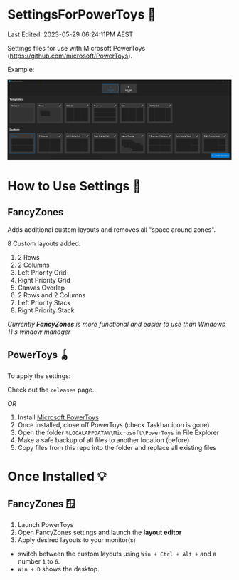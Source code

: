 # SettingsForPowerToys 📝

Last Edited: 2023-05-29 06:24:11PM AEST

Settings files for use with Microsoft PowerToys (https://github.com/microsoft/PowerToys).

Example:

![example image](https://raw.githubusercontent.com/hl2guide/SettingsForPowerToys/main/images/example.png "Example")

# How to Use Settings 🔧

## FancyZones

Adds additional custom layouts and removes all "space around zones".

8 Custom layouts added:
1. 2 Rows
2. 2 Columns
3. Left Priority Grid
4. Right Priority Grid
5. Canvas Overlap
6. 2 Rows and 2 Columns
7. Left Priority Stack
8. Right Priority Stack

_Currently __FancyZones__ is more functional and easier to use than Windows 11's window manager_

## PowerToys 🪀

To apply the settings:

Check out the `releases` page.

_OR_

1. Install [Microsoft PowerToys](https://github.com/microsoft/PowerToys)
2. Once installed, close off PowerToys (check Taskbar icon is gone)
3. Open the folder `%LOCALAPPDATA%\Microsoft\PowerToys` in File Explorer
4. Make a safe backup of all files to another location (before)
5. Copy files from this repo into the folder and replace all existing files

# Once Installed 💡

## FancyZones 🪟

1. Launch PowerToys
2. Open FancyZones settings and launch the __layout editor__
3. Apply desired layouts to your monitor(s)

* switch between the custom layouts using `Win + Ctrl + Alt +` and a number `1` to `6`.
* `Win + D` shows the desktop.
